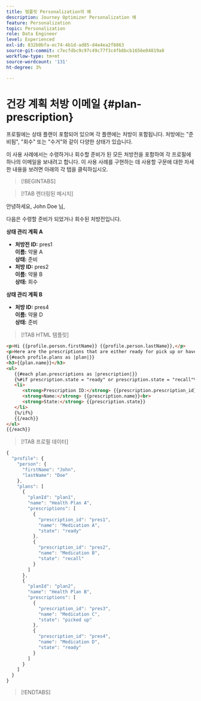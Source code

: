 ```yaml
---
title: 템플릿 Personalization의 예
description: Journey Optimizer Personalization 예
feature: Personalization
topic: Personalization
role: Data Engineer
level: Experienced
exl-id: 832b0bfa-ec74-4b1d-ad85-d4e4ea2f8863
source-git-commit: c7ecfdbc9c97c49c77f3c4fb8bcb1656e04819a8
workflow-type: tm+mt
source-wordcount: '131'
ht-degree: 3%

---
```


# 건강 계획 처방 이메일 {#plan-prescription}

프로필에는 상태 플랜이 포함되어 있으며 각 플랜에는 처방이 포함됩니다. 처방에는 &quot;준비됨&quot;, &quot;회수&quot; 또는 &quot;수거&quot;와 같이 다양한 상태가 있습니다.

이 사용 사례에서는 수령하거나 회수할 준비가 된 모든 처방전을 포함하여 각 프로필에 하나의 이메일을 보내려고 합니다. 이 사용 사례를 구현하는 데 사용할 구문에 대한 자세한 내용을 보려면 아래의 각 탭을 클릭하십시오.

>[!BEGINTABS]

>[!TAB 렌더링된 메시지]

<p>안녕하세요, John Doe 님,</p>
<p>다음은 수령할 준비가 되었거나 회수된 처방전입니다.</p>

**상태 관리 계획 A**

<ul>

<li>
      <strong>처방전 ID:</strong> pres1<br>
      <strong>이름:</strong> 약물 A<br>
      <strong>상태:</strong> 준비
   </li>

<li>
      <strong>처방 ID:</strong> pres2<br>
      <strong>이름:</strong> 약물 B<br>
      <strong>상태:</strong> 회수
   </li>

</ul>

**상태 관리 계획 B**

<ul>

<li>
      <strong>처방 ID:</strong> pres4<br>
      <strong>이름:</strong> 약물 D<br>
      <strong>상태:</strong> 준비
   </li>

</ul>

>[!TAB HTML 템플릿]

```html
<p>Hi {{profile.person.firstName}} {{profile.person.lastName}},</p>
<p>Here are the prescriptions that are either ready for pick up or have been recalled:</p>
{{#each profile.plans as |plan|}}
<h3>{{plan.name}}</h3>
<ul>
   {{#each plan.prescriptions as |prescription|}}
   {%#if prescription.state = "ready" or prescription.state = "recall"%}
   <li>
      <strong>Prescription ID:</strong> {{prescription.prescription_id}}<br>
      <strong>Name:</strong> {{prescription.name}}<br>
      <strong>State:</strong> {{prescription.state}}
   </li>
   {%/if%}
   {{/each}}
</ul>
{{/each}}
```

>[!TAB 프로필 데이터]

```javascript
{
  "profile": {
    "person": {
      "firstName": "John",
      "lastName": "Doe"
    },
    "plans": [
      {
        "planId": "plan1",
        "name": "Health Plan A",
        "prescriptions": [
          {
            "prescription_id": "pres1",
            "name": "Medication A",
            "state": "ready"
          },
          {
            "prescription_id": "pres2",
            "name": "Medication B",
            "state": "recall"
          }
        ]
      },
      {
        "planId": "plan2",
        "name": "Health Plan B",
        "prescriptions": [
          {
            "prescription_id": "pres3",
            "name": "Medication C",
            "state": "picked up"
          },
          {
            "prescription_id": "pres4",
            "name": "Medication D",
            "state": "ready"
          }
        ]
      }
    ]
  }
}
```

>[!ENDTABS]
